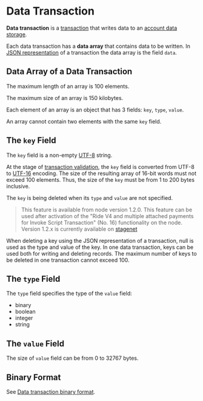 # Data Transaction

**Data transaction** is a [transaction](/en/blockchain/transaction) that writes data to an [account data storage](/en/blockchain/account/account-data-storage).

Each data transaction has a **data array** that contains data to be written. In [JSON representation](/en/blockchain/binary-format/transaction-binary-format/data-transaction-binary-format#json-representation) of a transaction the data array is the field `data`.

## Data Array of a Data Transaction

The maximum length of an array is 100 elements.

The maximum size of an array is 150 kilobytes.

Each element of an array is an object that has 3 fields: `key`, `type`, `value`.

An array cannot contain two elements with the same `key` field.

## The `key` Field

The `key` field is a non-empty [UTF-8](https://en.wikipedia.org/wiki/UTF-8) string.

At the stage of [transaction validation](/en/blockchain/transaction/transaction-validation), the `key` field is converted from UTF-8 to [UTF-16](https://en.wikipedia.org/wiki/UTF-16) encoding. The size of the resulting array of 16-bit words must not exceed 100 elements. Thus, the size of the `key` must be from 1 to 200 bytes inclusive.

The `key` is being deleted when its `type` and `value` are not specified.

> This feature is available from node version 1.2.0. This feature can be used after activation of the "Ride V4 and multiple attached payments for Invoke Script Transaction" (No. 16) functionality on the node.
Version 1.2.x is currently available on [stagenet](/en/blockchain/blockchain-network/stage-network)

When deleting a key using the JSON representation of a transaction, null is used as the type and value of the key. In one data transaction, keys can be used both for writing and deleting records. The maximum number of keys to be deleted in one transaction cannot exceed 100.

## The `type` Field

The `type` field specifies the type of the `value` field:

* binary
* boolean
* integer
* string

## The `value` Field

The size of `value` field can be from 0 to 32767 bytes.

## Binary Format

See [Data transaction binary format](/en/blockchain/binary-format/transaction-binary-format/data-transaction-binary-format).
